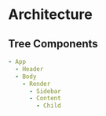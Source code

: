 # Architecture

## Tree Components

```yml
- App
  - Header
  - Body
    - Render
      - Sidebar
      - Content
        - Child
```
